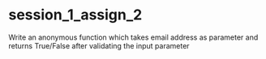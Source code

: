 # session_1_assign_2
Write an anonymous function which takes email address as parameter and returns True/False after validating the input parameter

